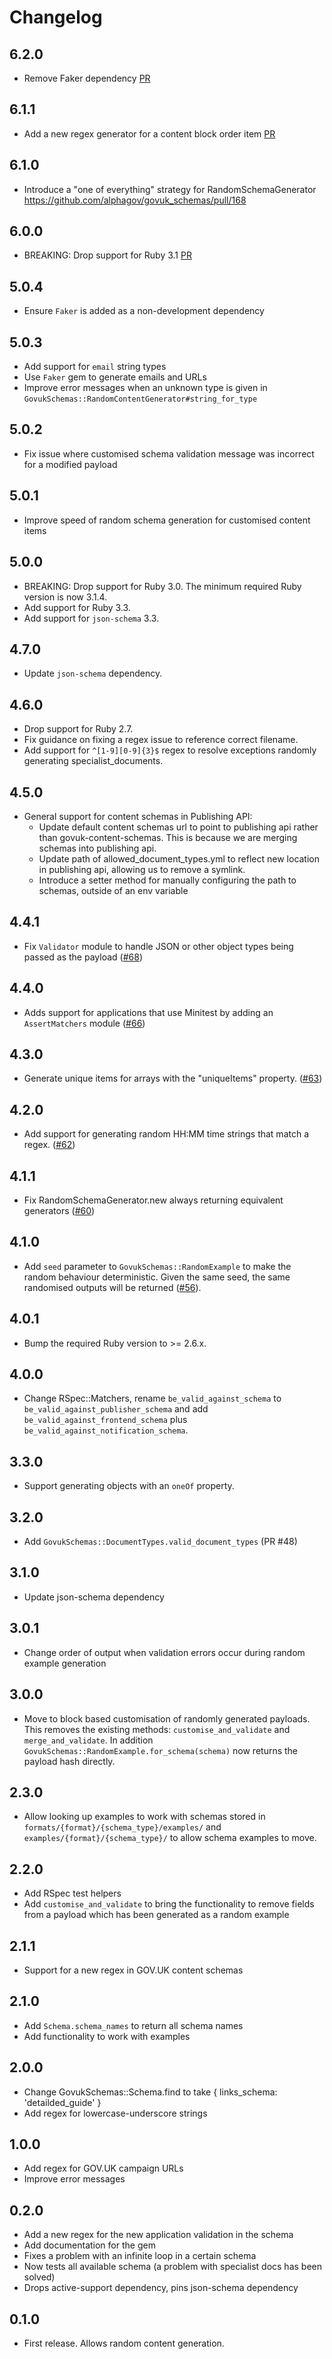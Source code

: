 # Changelog

## 6.2.0

* Remove Faker dependency [PR](https://github.com/alphagov/govuk_schemas/pull/172)

## 6.1.1

* Add a new regex generator for a content block order item [PR](https://github.com/alphagov/govuk_schemas/pull/170)

## 6.1.0

* Introduce a "one of everything" strategy for RandomSchemaGenerator https://github.com/alphagov/govuk_schemas/pull/168

## 6.0.0

* BREAKING: Drop support for Ruby 3.1 [PR](https://github.com/alphagov/govuk_schemas/pull/141)

## 5.0.4

* Ensure `Faker` is added as a non-development dependency

## 5.0.3

* Add support for `email` string types
* Use `Faker` gem to generate emails and URLs
* Improve error messages when an unknown type is given in `GovukSchemas::RandomContentGenerator#string_for_type`

## 5.0.2

* Fix issue where customised schema validation message was incorrect for a modified payload

## 5.0.1

* Improve speed of random schema generation for customised content items

## 5.0.0

* BREAKING: Drop support for Ruby 3.0. The minimum required Ruby version is now 3.1.4.
* Add support for Ruby 3.3.
* Add support for `json-schema` 3.3.

## 4.7.0

* Update `json-schema` dependency.

## 4.6.0

* Drop support for Ruby 2.7.
* Fix guidance on fixing a regex issue to reference correct filename.
* Add support for `^[1-9][0-9]{3}$` regex to resolve exceptions randomly generating specialist_documents.

## 4.5.0

* General support for content schemas in Publishing API:
  * Update default content schemas url to point to publishing api rather than govuk-content-schemas. This is because we are merging schemas into publishing api.
  * Update path of allowed_document_types.yml to reflect new location in publishing api, allowing us to remove a symlink.
  * Introduce a setter method for manually configuring the path to schemas, outside of an env variable

## 4.4.1

* Fix `Validator` module to handle JSON or other object types being passed as the payload ([#68](https://github.com/alphagov/govuk_schemas/pull/68))

## 4.4.0

* Adds support for applications that use Minitest by adding an `AssertMatchers` module ([#66](https://github.com/alphagov/govuk_schemas/pull/66))

## 4.3.0

* Generate unique items for arrays with the "uniqueItems" property. ([#63](https://github.com/alphagov/govuk_schemas/pull/63))

## 4.2.0

* Add support for generating random HH:MM time strings that match a regex. ([#62](https://github.com/alphagov/govuk_schemas/pull/62))

## 4.1.1

* Fix RandomSchemaGenerator.new always returning equivalent generators ([#60](https://github.com/alphagov/govuk_schemas/pull/60))

## 4.1.0

* Add `seed` parameter to `GovukSchemas::RandomExample` to make the random behaviour deterministic. Given the same seed, the same randomised outputs will be returned ([#56](https://github.com/alphagov/govuk_schemas/pull/56)).

## 4.0.1

* Bump the required Ruby version to >= 2.6.x.

## 4.0.0

* Change RSpec::Matchers, rename `be_valid_against_schema` to `be_valid_against_publisher_schema` and add `be_valid_against_frontend_schema` plus `be_valid_against_notification_schema`.

## 3.3.0

* Support generating objects with an `oneOf` property.

## 3.2.0

* Add `GovukSchemas::DocumentTypes.valid_document_types` (PR #48)

## 3.1.0

* Update json-schema dependency

## 3.0.1

* Change order of output when validation errors occur during random example generation

## 3.0.0

* Move to block based customisation of randomly generated payloads. This removes the existing methods: `customise_and_validate` and `merge_and_validate`. In addition `GovukSchemas::RandomExample.for_schema(schema)` now returns the payload hash directly.

## 2.3.0

* Allow looking up examples to work with schemas stored in `formats/{format}/{schema_type}/examples/` and `examples/{format}/{schema_type}/` to allow schema examples to move.

## 2.2.0

* Add RSpec test helpers
* Add `customise_and_validate` to bring the functionality to remove fields from a payload which has been generated as a random example

## 2.1.1

* Support for a new regex in GOV.UK content schemas

## 2.1.0

* Add `Schema.schema_names` to return all schema names
* Add functionality to work with examples

## 2.0.0

* Change GovukSchemas::Schema.find to take { links_schema: 'detailded_guide' }
* Add regex for lowercase-underscore strings

## 1.0.0

* Add regex for GOV.UK campaign URLs
* Improve error messages

## 0.2.0

* Add a new regex for the new application validation in the schema
* Add documentation for the gem
* Fixes a problem with an infinite loop in a certain schema
* Now tests all available schema (a problem with specialist docs has been solved)
* Drops active-support dependency, pins json-schema dependency

## 0.1.0

* First release. Allows random content generation.
